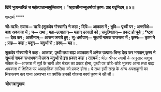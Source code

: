 **दिवि भुव्यन्तरिक्षे च महोत्पातान्समुत्थितान् ।** **²ष्ट्वासीनान्सुधर्मायां कृष्ण: प्राह यदूनिदम् ॥ ४॥** 

शब्दार्थ **** 

**श्री-ऋषि: उवाच—** **ऋषि (शुकदेव गोस्वामी) ने कहा** **; दिवि—** **आकाश में** **; भुवि—** **पृथ्वी पर** **; अन्तरिक्षे—** **बाह्य अवकाश में** **;** **च—** **तथा** **; महा-उत्पातान्—** **महान् उत्पातों को** **; समुत्थितान्—** **प्रकट हो चुके** **; ²ष्ट्वा—** **देख कर** **; आसीनान्—** **आसन जमाये हुए** **;** **सु-धर्मायाम्—** **सुधर्मा नामक राजसभा में** **; कृष्ण:—** **कृष्ण ने** **; प्राह—** **कहा** **; यदून्—** **यदुओं से** **; इदम्—** **यह।** **.** 

**शुकदेव गोस्वामी ने कहा : आकाश, पृथ्वी तथा बाह्य अवकाश में अनेक उत्पात-चिन्ह** **देख कर भगवान् कृष्ण ने सुधर्मा नामक सभाभवन में एकत्र यदुओं से इस प्रकार कहा।** **तात्पर्य :** श्रील श्रीधर स्वामी के अनुसार अशुभ संकेत थे—आकाश में सूर्य के चारों ओर मंडल का प्रकट होना, पृथ्वी पर छोटे-छोटे भूकश्प आना तथा बाह्य अवकाश में क्षितिज पर अप्राकृतिक लालिमा को प्रकट होना। ये तथा इसी तरह के अन्य अपशकुनों का निराकरण कर पाना असश्भव था क्योंकि इनकी योजना स्वयं कृष्ण ने की थी।  

**श्रीभगवानुवाच** 
